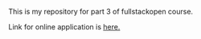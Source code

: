 This is my repository for part 3 of fullstackopen course.

Link for online application is [here.](https://encouraging-elk-sun-hat.cyclic.app/)